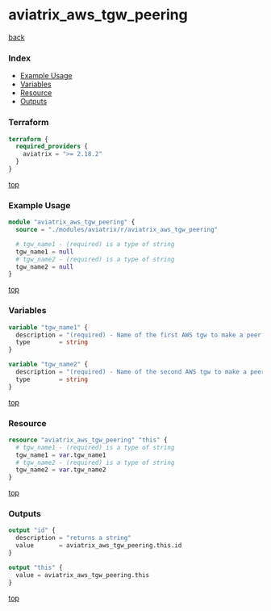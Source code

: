# aviatrix_aws_tgw_peering

[back](../aviatrix.md)

### Index

- [Example Usage](#example-usage)
- [Variables](#variables)
- [Resource](#resource)
- [Outputs](#outputs)

### Terraform

```terraform
terraform {
  required_providers {
    aviatrix = ">= 2.18.2"
  }
}
```

[top](#index)

### Example Usage

```terraform
module "aviatrix_aws_tgw_peering" {
  source = "./modules/aviatrix/r/aviatrix_aws_tgw_peering"

  # tgw_name1 - (required) is a type of string
  tgw_name1 = null
  # tgw_name2 - (required) is a type of string
  tgw_name2 = null
}
```

[top](#index)

### Variables

```terraform
variable "tgw_name1" {
  description = "(required) - Name of the first AWS tgw to make a peer pair."
  type        = string
}

variable "tgw_name2" {
  description = "(required) - Name of the second AWS tgw to make a peer pair."
  type        = string
}
```

[top](#index)

### Resource

```terraform
resource "aviatrix_aws_tgw_peering" "this" {
  # tgw_name1 - (required) is a type of string
  tgw_name1 = var.tgw_name1
  # tgw_name2 - (required) is a type of string
  tgw_name2 = var.tgw_name2
}
```

[top](#index)

### Outputs

```terraform
output "id" {
  description = "returns a string"
  value       = aviatrix_aws_tgw_peering.this.id
}

output "this" {
  value = aviatrix_aws_tgw_peering.this
}
```

[top](#index)
